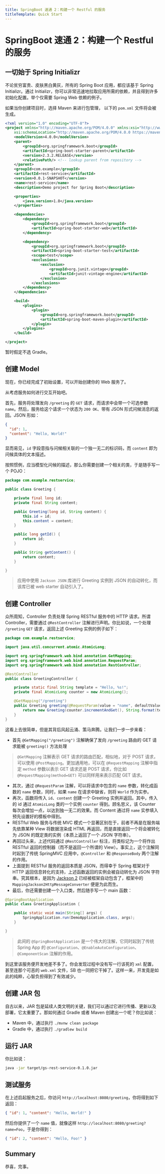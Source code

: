 ```yaml
---
title: SpringBoot 速通 2：构建一个 Restful 的服务
titleTemplate: Quick Start
---
```

# SpringBoot 速通 2：构建一个 Restful 的服务

## 一切始于 Spring Initializr

不论贫穷富贵、皮肤黑白黄灰，所有的 Spring Boot 应用，都应该基于 Spring Initializr。通过 Initializr，你可以非常迅速地拉取应用所需的依赖，并且得到许多初始化配置。举个仅需要 Spring Web 依赖的例子。

如果当你创建项目时，选择 Maven 来进行包管理， 以下的 `pom.xml` 文件将会被生成。

```xml
<?xml version="1.0" encoding="UTF-8"?>
<project xmlns="http://maven.apache.org/POM/4.0.0" xmlns:xsi="http://www.w3.org/2001/XMLSchema-instance"
	xsi:schemaLocation="http://maven.apache.org/POM/4.0.0 https://maven.apache.org/xsd/maven-4.0.0.xsd">
	<modelVersion>4.0.0</modelVersion>
	<parent>
		<groupId>org.springframework.boot</groupId>
		<artifactId>spring-boot-starter-parent</artifactId>
		<version>2.3.2.RELEASE</version>
		<relativePath/> <!-- lookup parent from repository -->
	</parent>
	<groupId>com.example</groupId>
	<artifactId>rest-service</artifactId>
	<version>0.0.1-SNAPSHOT</version>
	<name>rest-service</name>
	<description>Demo project for Spring Boot</description>

	<properties>
		<java.version>1.8</java.version>
	</properties>

	<dependencies>
		<dependency>
			<groupId>org.springframework.boot</groupId>
			<artifactId>spring-boot-starter-web</artifactId>
		</dependency>

		<dependency>
			<groupId>org.springframework.boot</groupId>
			<artifactId>spring-boot-starter-test</artifactId>
			<scope>test</scope>
			<exclusions>
				<exclusion>
					<groupId>org.junit.vintage</groupId>
					<artifactId>junit-vintage-engine</artifactId>
				</exclusion>
			</exclusions>
		</dependency>
	</dependencies>

	<build>
		<plugins>
			<plugin>
				<groupId>org.springframework.boot</groupId>
				<artifactId>spring-boot-maven-plugin</artifactId>
			</plugin>
		</plugins>
	</build>

</project>
```

暂时假定不选 Gradle。

## 创建 Model

现在，你已经完成了初始设置，可以开始创建你的 Web 服务了。

从考虑服务如何进行交互开始吧。

首先，服务将处理发向 `/greeting` 的 `GET` 请求，而请求中会带一个可选参数 `name`。然后，服务给这个请求一个状态为 `200 OK`、带有 JSON 形式问候消息的返回。JSON 形如：

```json
{
  "id": 1,
  "content": "Hello, World!"
}
```

显而易见，`id` 字段意指与问候相关联的一个独一无二的标识码，而 `content` 即为问候具体的文本描述。

按照惯例，应当模型化问候的描述，那么你需要创建一个相关的类，于是随手写一个 POJO：

```java
package com.example.restservice;

public class Greeting {

	private final long id;
	private final String content;

	public Greeting(long id, String content) {
		this.id = id;
		this.content = content;
	}

	public long getId() {
		return id;
	}

	public String getContent() {
		return content;
	}

}
```

> 应用中使用 `Jackson JSON` 库进行 Greeting 实例到 JSON 的自动转化，而该库已被 web starter 自动引入了。

## 创建 Controller

众所周知，Controller 负责处理 Spring RESTful 服务中的 HTTP 请求。所谓 Controller，需要通过 `@RestController` 注解进行声明。你比如说，一个处理 `/greeting` `GET` 请求，返回上述 Greeting 实例的例子如下：

```java
package com.example.restservice;

import java.util.concurrent.atomic.AtomicLong;

import org.springframework.web.bind.annotation.GetMapping;
import org.springframework.web.bind.annotation.RequestParam;
import org.springframework.web.bind.annotation.RestController;

@RestController
public class GreetingController {

	private static final String template = "Hello, %s!";
	private final AtomicLong counter = new AtomicLong();

	@GetMapping("/greeting")
	public Greeting greeting(@RequestParam(value = "name", defaultValue = "World") String name) {
		return new Greeting(counter.incrementAndGet(), String.format(template, name));
	}
}
```

这看上去很简单，但是其背后风起云涌、策马奔腾。让我们一步一步来看：

- 首先 `@GetMapping("/greeting")` 注解确保了发向 `/greeting` 路由的 GET 请求能被 `greeting()` 方法处理

> `@GetMapping` 注解表示 GET 请求的路由匹配，相似地，对于 POST 请求，可以使用 `@PostMapping`。更加通用地，可以在 `@RequestMapping` 注解中指定 `method` 参数以表示 GET 请求还是 POST 请求，你比如 `@RequestMapping(method=GET)` 可以同样用来表示匹配 GET 请求。

- 其次，通过 `@RequestParam` 注解，可以将请求中包含的 `name` 参数，转化成函数的 `name` 参数，同时，如果 `name` 在请求中缺省，则将 `World` 作为实参。
- 再次，函数将传入 `id`、`content` 创建一个 Greeting 实例并返回。其中，传入的 id 通过 `AtomicLong` 类的一个实例 `counter` 得到。顾名思义，该 Counter 每次会增加一点，以达到独一无二的效果。而 Content 通过将 `name` 实参填入预先设置好的模板中得到。
- RESTful Web 服务与传统 MVC 模式一个显著区别在于，前者不再是在服务端先依靠某种 View 将数据渲染成 HTML 再返回，而是直接返回一个将会被转化为 JSON 的既定类的实例（本质上返回了一个 JSON 字符串）。
- 再回过头来，上述代码通过 `@RestController` 标注，将类标记为一个将作出 RESTful 返回的控制器（而不是返回一个所谓的 View）。事实上，这个注解同时起到了传统 SpringMVC 应用中，`@Controller` 和 `@ResponseBody` 两个注解的作用。
- 上面提到 RESTful 服务的返回本质是 JSON，而得幸于 Spring 框架对于 HTTP 返回信息转化的支持，上述函数返回的实例会被自动转化为 JSON 字符串。究其根本，是因为 [Jackson 2](https://github.com/FasterXML/jackson) 已经被框架自动包含了，框架中的 `MappingJackson2HttpMessageConverter` 便是为此而生。
- 最后，你还需要创建一个入口类，然后随手写一个 main 函数：

```java
@SpringBootApplication
public class GreetingApplication {

    public static void main(String[] args) {
        SpringApplication.run(DemoApplication.class, args);
    }

}
```

> 此间的 `@SpringBootApplication` 是一个伟大的注解，它同时起到了传统 Spring App 的 `@Configuration`、`@EnableAutoConfiguration`、`@ComponentScan` 注解的作用。

到这里该服务便开发地差不多了。你会发现过程中没有写一行该死的 `xml` 配置，甚至连那个可恶的 `web.xml` 文件，SB 也一同把它干掉了。这样一来，开发竟是如此的纯粹，心智负担得到了有效减少。

## 创建 JAR 包

自古以来，JAR 包是延续人类文明的关键，我们可以通过它进行传播、更新以及部署，它太重要了。那如何通过 Gradle 或者 Maven 创建出一个呢？你比如说：

- Maven 中，通过执行 `./mvnw clean package`
- Gradle 中，通过执行 `./gradlew build`

## 运行 JAR

你比如说：

```bash
java -jar target/gs-rest-service-0.1.0.jar
```

## 测试服务

在上述启起服务之后，你访问 `http://localhost:8080/greeting`，你将得到如下返回：

```json
{ "id": 1, "content": "Hello, World!" }
```

然后你提供了一个 `name` 值，就像这样 `http://localhost:8080/greeting?name=Foo`，于是你得到：

```json
{ "id": 2, "content": "Hello, Foo!" }
```

## Summary

恭喜，完事。
